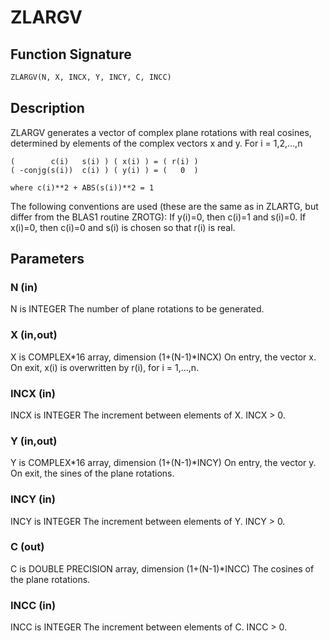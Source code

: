 # ZLARGV

## Function Signature

```fortran
ZLARGV(N, X, INCX, Y, INCY, C, INCC)
```

## Description


 ZLARGV generates a vector of complex plane rotations with real
 cosines, determined by elements of the complex vectors x and y.
 For i = 1,2,...,n

    (        c(i)   s(i) ) ( x(i) ) = ( r(i) )
    ( -conjg(s(i))  c(i) ) ( y(i) ) = (   0  )

    where c(i)**2 + ABS(s(i))**2 = 1

 The following conventions are used (these are the same as in ZLARTG,
 but differ from the BLAS1 routine ZROTG):
    If y(i)=0, then c(i)=1 and s(i)=0.
    If x(i)=0, then c(i)=0 and s(i) is chosen so that r(i) is real.

## Parameters

### N (in)

N is INTEGER The number of plane rotations to be generated.

### X (in,out)

X is COMPLEX*16 array, dimension (1+(N-1)*INCX) On entry, the vector x. On exit, x(i) is overwritten by r(i), for i = 1,...,n.

### INCX (in)

INCX is INTEGER The increment between elements of X. INCX > 0.

### Y (in,out)

Y is COMPLEX*16 array, dimension (1+(N-1)*INCY) On entry, the vector y. On exit, the sines of the plane rotations.

### INCY (in)

INCY is INTEGER The increment between elements of Y. INCY > 0.

### C (out)

C is DOUBLE PRECISION array, dimension (1+(N-1)*INCC) The cosines of the plane rotations.

### INCC (in)

INCC is INTEGER The increment between elements of C. INCC > 0.

